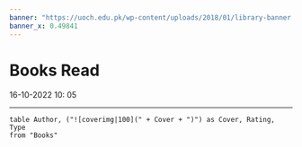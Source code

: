 ```yaml
---
banner: "https://uoch.edu.pk/wp-content/uploads/2018/01/library-banner.jpg"
banner_x: 0.49841 
---
```


# Books Read
16-10-2022 10: 05 

---


```dataview
table Author, ("![coverimg|100](" + Cover + ")") as Cover, Rating, Type
from "Books"
```